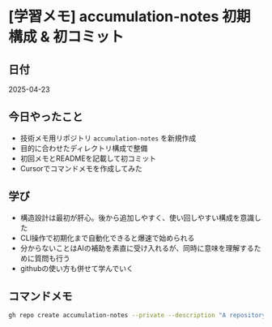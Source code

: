 # [学習メモ] accumulation-notes 初期構成 & 初コミット

## 日付  
2025-04-23

## 今日やったこと  
- 技術メモ用リポジトリ `accumulation-notes` を新規作成  
- 目的に合わせたディレクトリ構成で整備  
- 初回メモとREADMEを記載して初コミット
- Cursorでコマンドメモを作成してみた

## 学び  
- 構造設計は最初が肝心。後から追加しやすく、使い回しやすい構成を意識した  
- CLI操作で初期化まで自動化できると爆速で始められる
- 分からないことはAIの補助を素直に受け入れるが、同時に意味を理解するために質問も行う
- githubの使い方も併せて学んでいく

## コマンドメモ
```bash
gh repo create accumulation-notes --private --description "A repository for accumulating daily technical learning notes and logs." --source=. --remote=origin --push
```
